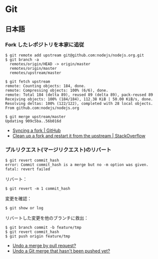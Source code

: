 # Git

## 日本語

### Fork したレポジトリを本家に追従

```
$ git remote add upstream git@github.com:nodejs/nodejs.org.git
$ git branch -a
  remotes/origin/HEAD -> origin/master
  remotes/origin/master
  remotes/upstream/master
```

```
$ git fetch upstream
remote: Counting objects: 184, done.
remote: Compressing objects: 100% (6/6), done.
remote: Total 184 (delta 89), reused 89 (delta 89), pack-reused 89
Receiving objects: 100% (184/184), 112.38 KiB | 50.00 KiB/s, done.
Resolving deltas: 100% (122/122), completed with 28 local objects.
From github.com:nodejs/nodejs.org
```

```
$ git merge upstream/master
Updating 909c5ba..56b016d
```

- [Syncing a fork | GitHub](https://help.github.com/articles/syncing-a-fork/)
- [Clean up a fork and restart it from the upstream | StackOverflow](http://stackoverflow.com/questions/9646167/clean-up-a-fork-and-restart-it-from-the-upstream)


### プルリクエスト(マージリクエスト)のリバート

```
$ git revert commit_hash
error: Commit commit_hash is a merge but no -m option was given.
fatal: revert failed
```

リバート：

```
$ git revert -m 1 commit_hash
```

変更を確認：

```
$ git show or log
```

リバートした変更を他のブランチに救出：

```
$ git branch commit -b feature/tmp
$ git revert commit_hash
$ git push origin feature/tmp
```

- [Undo a merge by pull request?](http://stackoverflow.com/questions/6481575/undo-a-merge-by-pull-request)
- [Undo a Git merge that hasn't been pushed yet?](http://stackoverflow.com/questions/2389361/undo-a-git-merge-that-hasnt-been-pushed-yet)
